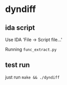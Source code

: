 # dyndiff

## ida script


Use IDA 'File -> Script file...'

Running `func_extract.py` 

## test run

just run ```make && ./dyndiff```


